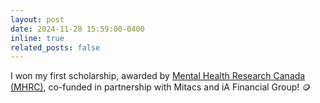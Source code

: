 ```yaml
---
layout: post
date: 2024-11-28 15:59:00-0400
inline: true
related_posts: false
---
```


I won my first scholarship, awarded by <a href="https://www.mhrc.ca/studentresearchers/chloevoyer">Mental Health Research Canada (MHRC)</a>, co-funded in partnership with Mitacs and iA Financial Group! 🪙
